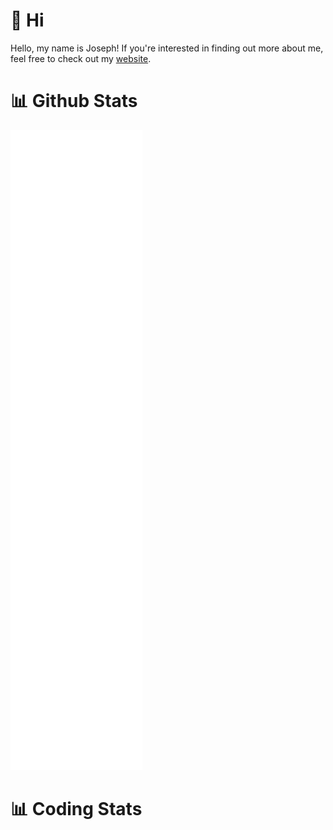# 👋 Hi

Hello, my name is Joseph! If you're interested in finding out more about me, feel free to check out my [website](https://www.josephcarmosino.com/).

# 📊 Github Stats

<picture>
  <img src="/github-metrics.svg" alt="Metrics">
</picture>

# 📊 Coding Stats

<picture>

</picture>
